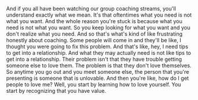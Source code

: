  And if you all have been watching our group coaching streams, you'll understand exactly what we mean. It's that oftentimes what you need is not what you want. And the whole reason you're stuck is because what you need is not what you want. So you keep looking for what you want and you don't realize what you need. And so that's what's kind of like frustrating honestly about coaching. Some people will come in and they'll be like, I thought you were going to fix this problem. And that's like, hey, I need tips to get into a relationship. And what they may actually need is not like tips to get into a relationship. Their problem isn't that they have trouble getting someone else to love them. The problem is that they don't love themselves. So anytime you go out and you meet someone else, the person that you're presenting is someone that is unlovable. And then you're like, how do I get people to love me? Well, you start by learning how to love yourself. You start by recognizing that you have value.